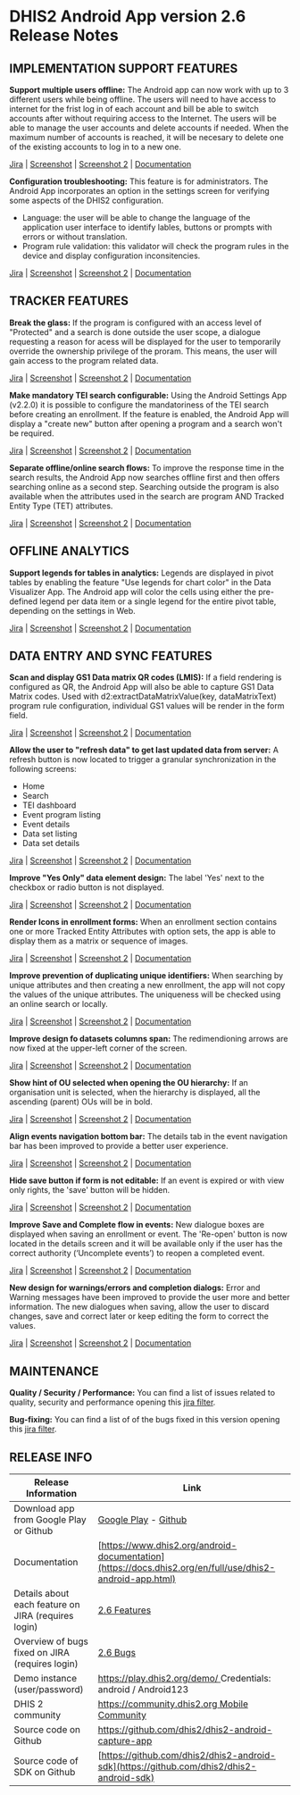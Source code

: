 # DHIS2 Android App version 2.6 Release Notes


## IMPLEMENTATION SUPPORT FEATURES

**Support multiple users offline:** The Android app can now work with up to 3 different users while being offline. The users will need to have access to internet for the frist log in of each account and bill be able to switch accounts after without requiring access to the Internet. The users will be able to manage the user accounts and delete accounts if needed. When the maximum number of accounts is reached, it will be necesary to delete one of the existing accounts to log in to a new one. 

[Jira](https://jira.dhis2.org/browse/ANDROAPP-653) | [Screenshot]() | [Screenshot 2]() | [Documentation]()

**Configuration troubleshooting:** This feature is for administrators. The Android App incorporates an option in the settings screen for verifying some aspects of the DHIS2 configuration.
  - Language: the user will be able to change the language of the application user interface to identify lables, buttons or prompts with errors or without translation.
  - Program rule validation: this validator will check the program rules in the device and display configuration inconsitencies. 


[Jira](https://jira.dhis2.org/browse/ANDROAPP-1655) | [Screenshot]() | [Screenshot 2]() | [Documentation]()

## TRACKER FEATURES

**Break the glass:** If the program is configured with an access level of "Protected" and a search is done outside the user scope, a dialogue requesting a reason for acess will be displayed for the user to temporarily override the ownership privilege of the proram. This means, the user will gain access to the program related data.

[Jira](https://jira.dhis2.org/browse/ANDROAPP-657) | [Screenshot]() | [Screenshot 2]() | [Documentation]()

**Make mandatory TEI search configurable:** Using the Android Settings App (v2.2.0) it is possible to configure the mandatoriness of the TEI search before creating an enrollment. If the feature is enabled, the Android App will display a "create new" button after opening a program and a search won't be required.

[Jira](https://jira.dhis2.org/browse/ANDROAPP-4545) | [Screenshot]() | [Screenshot 2]() | [Documentation]()


**Separate offline/online search flows:** To improve the response time in the search results, the Android App now searches offline first and then offers searching online as a second step. Searching outside the program is also available when the attributes used in the search are program AND Tracked Entity Type (TET) attributes.

[Jira](https://jira.dhis2.org/browse/ANDROAPP-4023) | [Screenshot]() | [Screenshot 2]() | [Documentation]()

## OFFLINE ANALYTICS

**Support legends for tables in analytics:** Legends are displayed in pivot tables by enabling the feature "Use legends for chart color" in the Data Visualizer App. The Android app will color the cells using either the pre-defined legend per data item or a single legend for the entire pivot table, depending on the settings in Web.

[Jira](https://jira.dhis2.org/browse/ANDROAPP-4500) | [Screenshot]() | [Screenshot 2]() | [Documentation]()


## DATA ENTRY AND SYNC FEATURES

**Scan and display GS1 Data matrix QR codes (LMIS):** If a field rendering is configured as QR, the Android App will also be able to capture GS1 Data Matrix codes. Used with d2:extractDataMatrixValue(key, dataMatrixText) program rule configuration, individual GS1 values will be render in the form field.

[Jira](https://jira.dhis2.org/browse/ANDROAPP-4329) | [Screenshot]() | [Screenshot 2]() | [Documentation]()


**Allow the user to "refresh data" to get last updated data from server:** A refresh button is now located to trigger a granular synchronization in the following screens:

* Home
* Search
* TEI dashboard
* Event program listing
* Event details
* Data set listing
* Data set details

[Jira](https://jira.dhis2.org/browse/ANDROAPP-4331) | [Screenshot]() | [Screenshot 2]() | [Documentation]()

**Improve "Yes Only" data element design:** The label 'Yes' next to the checkbox or radio button is not displayed.

[Jira](https://jira.dhis2.org/browse/ANDROAPP-4493) | [Screenshot]() | [Screenshot 2]() | [Documentation]()

**Render Icons in enrollment forms:** When an enrollment section contains one or more Tracked Entity Attributes with option sets, the app is able to display them as a matrix or sequence of images.

[Jira](https://jira.dhis2.org/browse/ANDROAPP-4258) | [Screenshot]() | [Screenshot 2]() | [Documentation]()

**Improve prevention of duplicating unique identifiers:** When searching by unique attributes and then creating a new enrollment, the app will not copy the values of the unique attributes. The uniqueness will be checked using an online search or locally.

[Jira](https://jira.dhis2.org/browse/ANDROAPP-4250) | [Screenshot]() | [Screenshot 2]() | [Documentation]()

**Improve design fo datasets columns span:** The redimendioning arrows are now fixed at the upper-left corner of the screen.

[Jira](https://jira.dhis2.org/browse/ANDROAPP-3016) | [Screenshot]() | [Screenshot 2]() | [Documentation]()

**Show hint of OU selected when opening the OU hierarchy:** If an organisation unit is selected, when the hierarchy is displayed, all the ascending (parent) OUs will be in bold.

[Jira](https://jira.dhis2.org/browse/ANDROAPP-2520) | [Screenshot]() | [Screenshot 2]() | [Documentation]()

**Align events navigation bottom bar:** The details tab in the event navigation bar has been improved to provide a better user experience.

[Jira](https://jira.dhis2.org/browse/ANDROAPP-3651) | [Screenshot]() | [Screenshot 2]() | [Documentation]()

**Hide save button if form is not editable:** If an event is expired or with view only rights, the 'save' button will be hidden.

[Jira](https://jira.dhis2.org/browse/ANDROAPP-4613) | [Screenshot]() | [Screenshot 2]() | [Documentation]()

**Improve Save and Complete flow in events:** New dialogue boxes are displayed when saving an enrollment or event. The 'Re-open' button is now located in the details screen and it will be available only if the user has the correct authority (‘Uncomplete events’) to reopen a completed event.

[Jira](https://jira.dhis2.org/browse/ANDROAPP-4610) | [Screenshot]() | [Screenshot 2]() | [Documentation]()

**New design for warnings/errors and completion dialogs:** Error and Warning messages have been improved to provide the user more and better information. The new dialogues when saving, allow the user to discard changes, save and correct later or keep editing the form to correct the values.

[Jira](https://jira.dhis2.org/browse/ANDROAPP-4591) | [Screenshot]() | [Screenshot 2]() | [Documentation]()

## MAINTENANCE 

**Quality / Security / Performance:** You can find a list of issues related to quality, security and performance opening this [jira filter](https://jira.dhis2.org/issues/?filter=12363).

**Bug-fixing:** You can find a list of of the bugs fixed in this version opening this [jira filter](https://jira.dhis2.org/issues/?filter=12364).

## RELEASE INFO

|Release Information|Link|
| --- | --- |
|Download app from Google Play or Github |[Google Play](https://www.dhis2.org/app-store) - [Github](https://github.com/dhis2/dhis2-android-capture-app/releases)| 
|Documentation|[https://www.dhis2.org/android-documentation](https://docs.dhis2.org/en/full/use/dhis2-android-app.html)|
|Details about each feature on JIRA (requires login)|[2.6 Features ](https://jira.dhis2.org/issues/?filter=12365)|
|Overview of bugs fixed on JIRA (requires login)|[2.6 Bugs](https://jira.dhis2.org/issues/?filter=12364)|
|Demo instance (user/password)|[https://play.dhis2.org/demo/ ](https://play.dhis2.org/demo/) Credentials: android / Android123|
|DHIS 2 community|[https://community.dhis2.org Mobile Community ](https://community.dhis2.org/c/subcommunities/mobile/16)|
|Source code on Github|[https://github.com/dhis2/dhis2-android-capture-app ](https://github.com/dhis2/dhis2-android-capture-app)|
|Source code of SDK on Github |[https://github.com/dhis2/dhis2-android-sdk](https://github.com/dhis2/dhis2-android-sdk)| 
